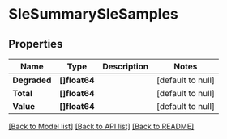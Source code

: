 # SleSummarySleSamples

## Properties
Name | Type | Description | Notes
------------ | ------------- | ------------- | -------------
**Degraded** | **[]float64** |  | [default to null]
**Total** | **[]float64** |  | [default to null]
**Value** | **[]float64** |  | [default to null]

[[Back to Model list]](../README.md#documentation-for-models) [[Back to API list]](../README.md#documentation-for-api-endpoints) [[Back to README]](../README.md)

